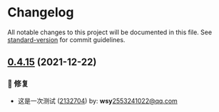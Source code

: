 # Changelog

All notable changes to this project will be documented in this file. See [standard-version](https://github.com/conventional-changelog/standard-version) for commit guidelines.

## [0.4.15](https://github.com/wsypower/wsy-vue3-template/compare/v0.4.14...v0.4.15) (2021-12-22)


### 🐛 修复

* 这是一次测试 ([2132704](https://github.com/wsypower/wsy-vue3-template/commit/2132704)) by: **wsy**<2553241022@qq.com>
